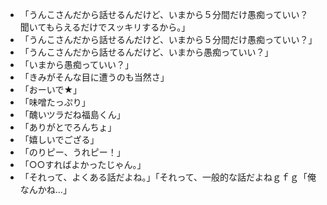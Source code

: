 * 「うんこさんだから話せるんだけど、いまから５分間だけ愚痴っていい？　聞いてもらえるだけでスッキリするから。」
* 「うんこさんだから話せるんだけど、いまから５分間だけ愚痴っていい？」
* 「うんこさんだから話せるんだけど、いまから愚痴っていい？」
* 「いまから愚痴っていい？」
* 「きみがそんな目に遭うのも当然さ」
* 「おーいで★」
* 「味噌たっぷり」
* 「醜いツラだね福島くん」
* 「ありがとでろんちょ」
* 「嬉しいでござる」
* 「のりピー、うれピー！」
* 「○○すればよかったじゃん。」
* 「それって、よくある話だよね。」「それって、一般的な話だよねｇｆｇ「俺なんかね…」


